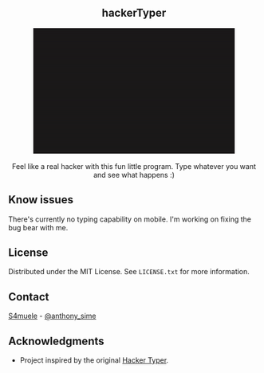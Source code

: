 <div align="center">
  <h2>hackerTyper</h2>
  <a href="https://s4muele.github.io/hackerTyper/" target="_blank" align="center">
    <img src="images/hackerTyper.gif" alt="Logo" width="80%" max-width="650">
  </a> 
</div>
<div align="center">
  <p>
    Feel like a real hacker with this fun little program. Type whatever you want and see what happens :)
  </p>
</div>

## Know issues

There's currently no typing capability on mobile. I'm working on fixing the bug bear with me.

## License

Distributed under the MIT License. See `LICENSE.txt` for more information.

<!-- CONTACT -->
## Contact

[S4muele](https://www.linkedin.com/in/samuele-simeone-b27173216/) - [@anthony_sime](https://twitter.com/anthony_sime)

<!-- ACKNOWLEDGMENTS -->
## Acknowledgments
* Project inspired by the original <a href="https://hackertyper.net/">Hacker Typer</a>.
